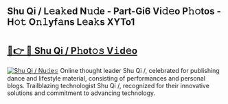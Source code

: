 ## Shu Qi / L𝚎a𝚔ed N𝚞𝚍e - Part-Gi6 Vi𝚍𝚎o P𝚑𝚘tos - H𝚘𝚝 O𝚗𝚕yf𝚊ns L𝚎a𝚔s XYTo1

# <h2><a href="http://kf12oa1.oniu.top/?m=Shu+Qi+%2f">🔗👉 🔴 Shu Qi / P𝚑ot𝚘𝚜 V𝚒d𝚎o</a></h2>

[![Shu Qi / Nu𝚍e𝚜](https://i.imgur.com/0qMVB7G.gif)](http://kf12oa1.oniu.top/?m=Shu+Qi+%2f)
Online thought leader Shu Qi /, celebrated for publishing dance and lifestyle material, consisting of performances and personal blogs. Trailblazing technologist Shu Qi /, recognized for their innovative solutions and commitment to advancing technology.  
